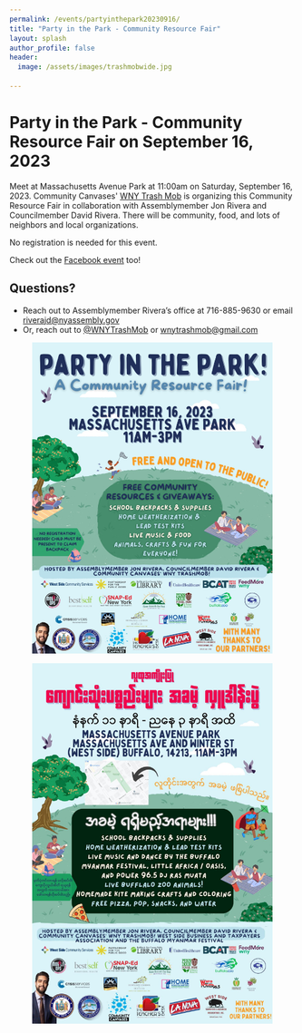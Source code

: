 ```yaml
---
permalink: /events/partyinthepark20230916/
title: "Party in the Park - Community Resource Fair"
layout: splash
author_profile: false
header:
  image: /assets/images/trashmobwide.jpg

---
```


# Party in the Park - Community Resource Fair on September 16, 2023

Meet at Massachusetts Avenue Park at 11:00am on Saturday, September 16, 2023.
Community Canvases' [WNY Trash Mob](http://instagram.com/wnytrashmob/)
is organizing this Community Resource Fair in collaboration with
Assemblymember Jon Rivera and Councilmember David Rivera. There will be
community, food, and lots of neighbors and local organizations.

No registration is needed for this event.

Check out the [Facebook event](https://www.facebook.com/events/852205296118176) too!

## Questions?
- Reach out to Assemblymember Rivera’s office at 716-885-9630
or email riverajd@nyassembly.gov
- Or, reach out to [@WNYTrashMob](https://www.instagram.com/wnytrashmob/)
or [wnytrashmob@gmail.com](mailto:wnytrashmob@gmail.com)

<figure style="max-width: 900px" class="align-center">
  <img src="/assets/images/events/partyinthepark20230916_flyer.jpg"
   alt="Cleanup Poster">
</figure> 

<figure style="max-width: 900px" class="align-center">
  <img src="/assets/images/events/partyinthepark20230916_flyer_burmese.jpg"
   alt="Cleanup Poster Burmese">
</figure> 

